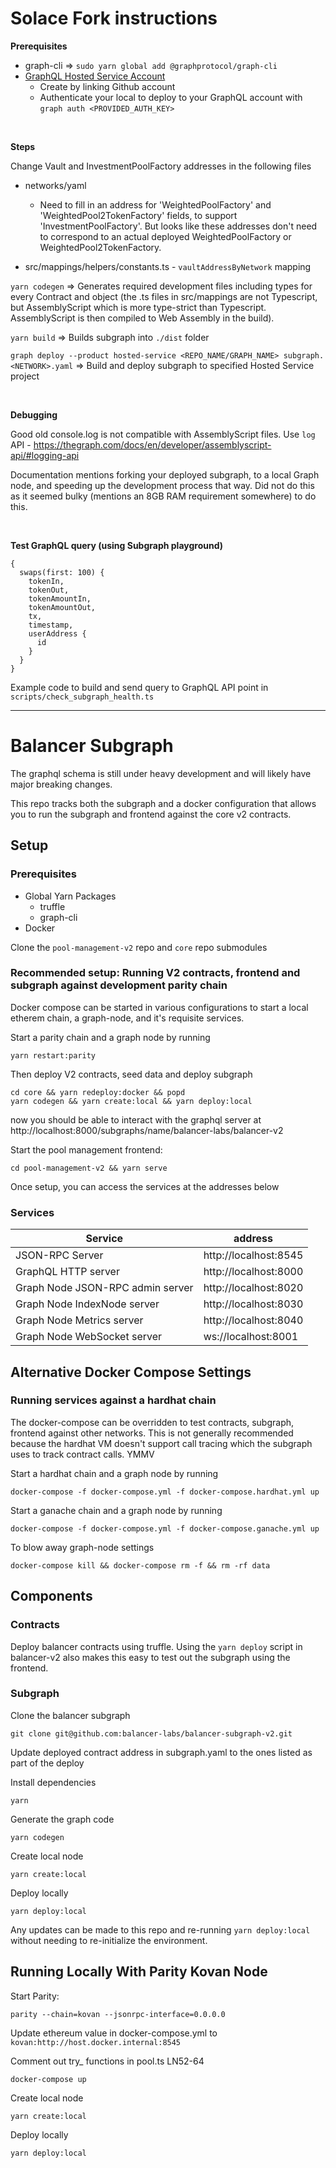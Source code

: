 # Solace Fork instructions

**Prerequisites**
- graph-cli => `sudo yarn global add @graphprotocol/graph-cli`
- [GraphQL Hosted Service Account](https://thegraph.com/hosted-service/)
    - Create by linking Github account
    - Authenticate your local to deploy to your GraphQL account with `graph auth <PROVIDED_AUTH_KEY>`

</br>

**Steps**

Change Vault and InvestmentPoolFactory addresses in the following files
- networks/yaml
    - Need to fill in an address for 'WeightedPoolFactory' and 'WeightedPool2TokenFactory' fields, to support 'InvestmentPoolFactory'. But looks like these addresses don't need to correspond to an actual deployed WeightedPoolFactory or WeightedPool2TokenFactory.

- src/mappings/helpers/constants.ts - `vaultAddressByNetwork` mapping

`yarn codegen` => Generates required development files including types for every Contract and object (the .ts files in src/mappings are not Typescript, but AssemblyScript which is more type-strict than Typescript. AssemblyScript is then compiled to Web Assembly in the build).

`yarn build` => Builds subgraph into `./dist` folder

`graph deploy --product hosted-service <REPO_NAME/GRAPH_NAME> subgraph.<NETWORK>.yaml` => Build and deploy subgraph to specified Hosted Service project

</br>

**Debugging**


Good old console.log is not compatible with AssemblyScript files. Use `log` API - https://thegraph.com/docs/en/developer/assemblyscript-api/#logging-api

Documentation mentions forking your deployed subgraph, to a local Graph node, and speeding up the development process that way. Did not do this as it seemed bulky (mentions an 8GB RAM requirement somewhere) to do this. 

</br>

**Test GraphQL query (using Subgraph playground)**

```
{
  swaps(first: 100) {
    tokenIn,
    tokenOut,
    tokenAmountIn,
    tokenAmountOut,
    tx,
    timestamp,
    userAddress {
      id
    }
  }
}
```


Example code to build and send query to GraphQL API point in `scripts/check_subgraph_health.ts`

---

# Balancer Subgraph

The graphql schema is still under heavy development and will likely have major breaking changes.

This repo tracks both the subgraph and a docker configuration that allows you to run the subgraph and frontend against the core v2 contracts.

## Setup

### Prerequisites

- Global Yarn Packages
    - truffle
    - graph-cli
- Docker

Clone the `pool-management-v2` repo and `core` repo submodules

### Recommended setup: Running V2 contracts, frontend and subgraph against development parity chain

Docker compose can be started in various configurations to start a local etherem chain, a graph-node, and it's requisite services.

Start a parity chain and a graph node by running
```
yarn restart:parity
```

Then deploy V2 contracts, seed data and deploy subgraph

```
cd core && yarn redeploy:docker && popd
yarn codegen && yarn create:local && yarn deploy:local
```
now you should be able to interact with the graphql server at
http://localhost:8000/subgraphs/name/balancer-labs/balancer-v2

Start the pool management frontend:
```
cd pool-management-v2 && yarn serve
```

Once setup, you can access the services at the addresses below

### Services

| Service                          | address               |
|----------------------------------|-----------------------|
| JSON-RPC Server                  | http://localhost:8545 |
| GraphQL HTTP server              | http://localhost:8000 |
| Graph Node JSON-RPC admin server | http://localhost:8020 |
| Graph Node IndexNode server      | http://localhost:8030 |
| Graph Node Metrics server        | http://localhost:8040 |
| Graph Node WebSocket server      |   ws://localhost:8001 |


## Alternative Docker Compose Settings

### Running services against a hardhat chain

The docker-compose can be overridden to test contracts, subgraph, frontend against other networks.  This is not generally recommended because the hardhat VM doesn't support call tracing which the subgraph uses to track contract calls. YMMV


Start a hardhat chain and a graph node by running
```
docker-compose -f docker-compose.yml -f docker-compose.hardhat.yml up
```

Start a ganache chain and a graph node by running
```
docker-compose -f docker-compose.yml -f docker-compose.ganache.yml up
```

To blow away graph-node settings

```
docker-compose kill && docker-compose rm -f && rm -rf data
```

## Components
### Contracts

Deploy balancer contracts using truffle. Using the `yarn deploy` script in balancer-v2 also makes this easy to test out the subgraph using the frontend.

### Subgraph

Clone the balancer subgraph

```
git clone git@github.com:balancer-labs/balancer-subgraph-v2.git
```

Update deployed contract address in subgraph.yaml to the ones listed as part of the deploy

Install dependencies

```
yarn
```

Generate the graph code

```
yarn codegen
```

Create local node

```
yarn create:local
```

Deploy locally

```
yarn deploy:local
```

Any updates can be made to this repo and re-running `yarn deploy:local` without needing to re-initialize the environment.

## Running Locally With Parity Kovan Node

Start Parity:

```
parity --chain=kovan --jsonrpc-interface=0.0.0.0
```

Update ethereum value in docker-compose.yml to `kovan:http://host.docker.internal:8545`

Comment out try_ functions in pool.ts LN52-64

```
docker-compose up
```

Create local node

```
yarn create:local
```

Deploy locally

```
yarn deploy:local
```
